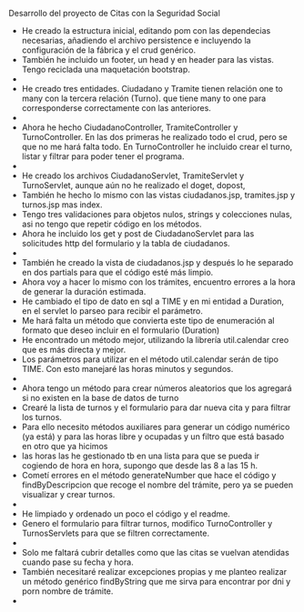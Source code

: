 Desarrollo del proyecto de Citas con la Seguridad Social

- He creado la estructura inicial, editando pom con las dependecias necesarias, 
añadiendo el archivo persistence e incluyendo la configuración de la fábrica y el crud genérico.
- También he incluido un footer, un head y en header para las vistas. Tengo reciclada una maquetación bootstrap.
- 
- He creado tres entidades. Ciudadano y Tramite tienen relación one to many con la tercera relación (Turno).
que tiene many to one para corresponderse correctamente con las anteriores.
- 
- Ahora he hecho CiudadanoController, TramiteController y TurnoController. En las dos primeras he realizado todo el crud, 
pero se que no me hará falta todo. En TurnoController he incluido crear el turno, listar y filtrar para poder tener el programa.
- 
- He creado los archivos CiudadanoServlet, TramiteServlet y TurnoServlet, aunque aún no he realizado el doget, dopost,
- También he hecho lo mismo con las vistas ciudadanos.jsp, tramites.jsp y turnos.jsp mas index.
- Tengo tres validaciones para objetos nulos, strings y colecciones nulas, asi no tengo que repetir código en los métodos.
- Ahora he incluido los get y post de CiudadanoServlet para las solicitudes http del formulario y la tabla de ciudadanos.
- 
- También he creado la vista de ciudadanos.jsp y después lo he separado en dos partials para que el código esté más limpio.
- Ahora voy a hacer lo mismo con los trámites, encuentro errores a la hora de generar la duración estimada. 
- He cambiado el tipo de dato en sql a TIME y en mi entidad a Duration, en el servlet lo parseo para recibir el parámetro.
- Me hará falta un método que convierta este tipo de enumeración al formato que deseo incluir en el formulario (Duration)
- He encontrado un método mejor, utilizando la librería util.calendar creo que es más directa y mejor. 
- Los parámetros para utilizar en el método util.calendar serán de tipo TIME. Con esto manejaré las horas minutos y segundos.
- 
- Ahora tengo un método para crear números aleatorios que los agregará si no existen en la base de datos de turno
- Crearé la lista de turnos y el formulario para dar nueva cita y para filtrar los turnos.
- Para ello necesito métodos auxiliares para generar un código numérico (ya está) y para las horas libre y ocupadas y un filtro que está basado en otro que ya hicimos
- las horas las he gestionado tb en una lista para que se pueda ir cogiendo de hora en hora, supongo que desde las 8 a las 15 h.
- Cometí errores en el método generateNumber que hace el código y findByDescripcion que recoge el nombre del trámite, pero ya se pueden visualizar y crear turnos.
- 
- He limpiado y ordenado un poco el código y el readme.
- Genero el formulario para filtrar turnos, modifico TurnoController y TurnosServlets para que se filtren correctamente.
-
- Solo me faltará cubrir detalles como que las citas se vuelvan atendidas cuando pase su fecha y hora.
- También necesitaré realizar excepciones propias y me planteo realizar un método genérico findByString que me sirva para encontrar por dni y porn nombre de trámite.
- 
